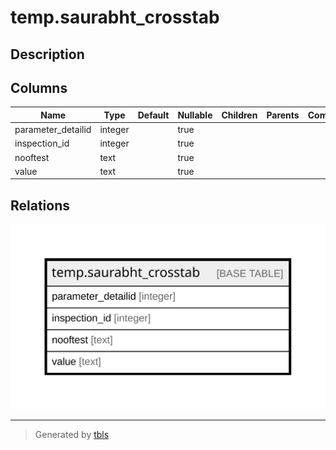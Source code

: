 # temp.saurabht_crosstab

## Description

## Columns

| Name | Type | Default | Nullable | Children | Parents | Comment |
| ---- | ---- | ------- | -------- | -------- | ------- | ------- |
| parameter_detailid | integer |  | true |  |  |  |
| inspection_id | integer |  | true |  |  |  |
| nooftest | text |  | true |  |  |  |
| value | text |  | true |  |  |  |

## Relations

![er](temp.saurabht_crosstab.svg)

---

> Generated by [tbls](https://github.com/k1LoW/tbls)
